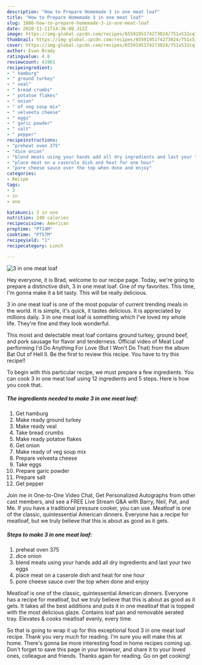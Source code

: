 ```yaml
---
description: "How to Prepare Homemade 3 in one meat loaf"
title: "How to Prepare Homemade 3 in one meat loaf"
slug: 1886-how-to-prepare-homemade-3-in-one-meat-loaf
date: 2020-11-11T14:36:08.312Z
image: https://img-global.cpcdn.com/recipes/6559195174273024/751x532cq70/3-in-one-meat-loaf-recipe-main-photo.jpg
thumbnail: https://img-global.cpcdn.com/recipes/6559195174273024/751x532cq70/3-in-one-meat-loaf-recipe-main-photo.jpg
cover: https://img-global.cpcdn.com/recipes/6559195174273024/751x532cq70/3-in-one-meat-loaf-recipe-main-photo.jpg
author: Evan Brady
ratingvalue: 4.8
reviewcount: 41961
recipeingredient:
- " hamburg"
- " ground turkey"
- " veal"
- " bread crumbs"
- " potatoe flakes"
- " onion"
- " of veg soup mix"
- " velveeta cheese"
- " eggs"
- " garic powder"
- " salt"
- " pepper"
recipeinstructions:
- "preheat oven 375"
- "dice onion"
- "blend meats using your hands add all dry ingredients and last your two eggs"
- "place meat on a caserole dish and heat for one hour"
- "pore cheese sauce over the top when done and enjoy"
categories:
- Recipe
tags:
- 3
- in
- one

katakunci: 3 in one 
nutrition: 240 calories
recipecuisine: American
preptime: "PT14M"
cooktime: "PT57M"
recipeyield: "1"
recipecategory: Lunch

---
```



![3 in one meat loaf](https://img-global.cpcdn.com/recipes/6559195174273024/751x532cq70/3-in-one-meat-loaf-recipe-main-photo.jpg)

Hey everyone, it is Brad, welcome to our recipe page. Today, we're going to prepare a distinctive dish, 3 in one meat loaf. One of my favorites. This time, I'm gonna make it a bit tasty. This will be really delicious.

3 in one meat loaf is one of the most popular of current trending meals in the world. It is simple, it's quick, it tastes delicious. It is appreciated by millions daily. 3 in one meat loaf is something which I've loved my whole life. They're fine and they look wonderful.

This moist and delectable meat loaf contains ground turkey, ground beef, and pork sausage for flavor and tenderness. Official video of Meat Loaf performing I&#39;d Do Anything For Love (But I Won&#39;t Do That) from the album Bat Out of Hell II. Be the first to review this recipe. You have to try this recipe!!


To begin with this particular recipe, we must prepare a few ingredients. You can cook 3 in one meat loaf using 12 ingredients and 5 steps. Here is how you cook that.

<!--inarticleads1-->

##### The ingredients needed to make 3 in one meat loaf:

1. Get  hamburg
1. Make ready  ground turkey
1. Make ready  veal
1. Take  bread crumbs
1. Make ready  potatoe flakes
1. Get  onion
1. Make ready  of veg soup mix
1. Prepare  velveeta cheese
1. Take  eggs
1. Prepare  garic powder
1. Prepare  salt
1. Get  pepper


Join me in One-to-One Video Chat, Get Personalized Autographs from other cast members, and see a FREE Live Stream Q&amp;A with Barry, Neil, Pat, and Me. If you have a traditional pressure cooker, you can use. Meatloaf is one of the classic, quintessential American dinners. Everyone has a recipe for meatloaf, but we truly believe that this is about as good as it gets. 

<!--inarticleads2-->

##### Steps to make 3 in one meat loaf:

1. preheat oven 375
1. dice onion
1. blend meats using your hands add all dry ingredients and last your two eggs
1. place meat on a caserole dish and heat for one hour
1. pore cheese sauce over the top when done and enjoy


Meatloaf is one of the classic, quintessential American dinners. Everyone has a recipe for meatloaf, but we truly believe that this is about as good as it gets. It takes all the best additions and puts it in one meatloaf that is topped with the most delicious glaze. Contains loaf pan and removable aerated tray. Elevates &amp; cooks meatloaf evenly, every time. 

So that is going to wrap it up for this exceptional food 3 in one meat loaf recipe. Thank you very much for reading. I'm sure you will make this at home. There's gonna be more interesting food in home recipes coming up. Don't forget to save this page in your browser, and share it to your loved ones, colleague and friends. Thanks again for reading. Go on get cooking!
